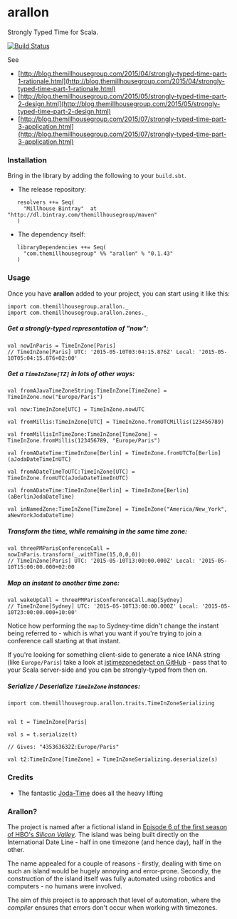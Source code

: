 arallon
============================

Strongly Typed Time for Scala.

[![Build Status](https://travis-ci.org/themillhousegroup/arallon.svg?branch=master)](https://travis-ci.org/themillhousegroup/arallon)

See 

  - [http://blog.themillhousegroup.com/2015/04/strongly-typed-time-part-1-rationale.html](http://blog.themillhousegroup.com/2015/04/strongly-typed-time-part-1-rationale.html)
  - [http://blog.themillhousegroup.com/2015/05/strongly-typed-time-part-2-design.html](http://blog.themillhousegroup.com/2015/05/strongly-typed-time-part-2-design.html)
  - [http://blog.themillhousegroup.com/2015/07/strongly-typed-time-part-3-application.html](http://blog.themillhousegroup.com/2015/07/strongly-typed-time-part-3-application.html)

### Installation

Bring in the library by adding the following to your ```build.sbt```. 

  - The release repository: 

```
   resolvers ++= Seq(
     "Millhouse Bintray"  at "http://dl.bintray.com/themillhousegroup/maven"
   )
```
  - The dependency itself: 

```
   libraryDependencies ++= Seq(
     "com.themillhousegroup" %% "arallon" % "0.1.43"
   )

```

### Usage

Once you have __arallon__ added to your project, you can start using it like this:

```
import com.themillhousegroup.arallon._
import com.themillhousegroup.arallon.zones._
```

##### Get a strongly-typed representation of "now":
```
val nowInParis = TimeInZone[Paris]
// TimeInZone[Paris] UTC: '2015-05-10T03:04:15.876Z' Local: '2015-05-10T05:04:15.876+02:00'
```

##### Get a `TimeInZone[TZ]` in lots of other ways:
```
val fromAJavaTimeZoneString:TimeInZone[TimeZone] = TimeInZone.now("Europe/Paris")

val now:TimeInZone[UTC] = TimeInZone.nowUTC

val fromMillis:TimeInZone[UTC] = TimeInZone.fromUTCMillis(123456789)

val fromMillisInTimeZone:TimeInZone[TimeZone] = TimeInZone.fromMillis(123456789, "Europe/Paris")

val fromADateTime:TimeInZone[Berlin] = TimeInZone.fromUTCTo[Berlin](aJodaDateTimeInUTC)

val fromADateTimeToUTC:TimeInZone[UTC] = TimeInZone.fromUTC(aJodaDateTimeInUTC)

val fromADateTime:TimeInZone[Berlin] = TimeInZone[Berlin](aBerlinJodaDateTime)

val inNamedZone:TimeInZone[TimeZone] = TimeInZone("America/New_York", aNewYorkJodaDateTime)
```

##### Transform the time, while remaining in the same time zone:
```
val threePMParisConferenceCall = nowInParis.transform(_.withTime(15,0,0,0))
// TimeInZone[Paris] UTC: '2015-05-10T13:00:00.000Z' Local: '2015-05-10T15:00:00.000+02:00
```

##### Map an instant to another time zone:
```
val wakeUpCall = threePMParisConferenceCall.map[Sydney]
// TimeInZone[Sydney] UTC: '2015-05-10T13:00:00.000Z' Local: '2015-05-10T23:00:00.000+10:00'

```
Notice how performing the `map` to Sydney-time didn't change the instant being referred to - which is what you want if you're trying to join a conference call starting at that instant.

If you're looking for something client-side to generate a nice IANA string (like `Europe/Paris`) take a look at
[jstimezonedetect on GitHub](https://bitbucket.org/pellepim/jstimezonedetect) - pass that to your Scala server-side and you can be strongly-typed
from then on.

##### Serialize / Deserialize `TimeInZone` instances:

```
import com.themillhousegroup.arallon.traits.TimeInZoneSerializing


val t = TimeInZone[Paris]

val s = t.serialize(t) 

// Gives: "435363632Z:Europe/Paris"

val t2:TimeInZone[TimeZone] = TimeInZoneSerializing.deserialize(s) 
```

### Credits
 - The fantastic [Joda-Time](http://www.joda.org/joda-time/) does all the heavy lifting
 
 
### Arallon?
The project is named after a fictional island in [Episode 6 of the first season of HBO's _Silicon Valley_](http://www.hbo.com/silicon-valley/episodes/1/06-third-party-insourcing/synopsis.html#/). The island was being built directly on the International Date Line - half in one timezone (and hence day), half in the other.

The name appealed for a couple of reasons - firstly, dealing with time on such an island would be hugely annoying and error-prone. Secondly, the construction of the island itself was fully automated using robotics and computers - no humans were involved.

The aim of _this_ project is to approach that level of automation, where the _compiler_ ensures that errors don't occur when working with timezones.

